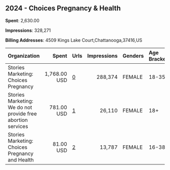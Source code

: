 ## 2024 - Choices Pregnancy & Health 
**Spent**: 2,630.00

**Impressions**: 328,271

**Billing Addresses**: 4509 Kings Lake Court,Chattanooga,37416,US

|Organization|Spent|Urls|Impressions|Genders|Age Brackets|Country Codes|
|:---|---:|:---|---:|:---|:---|:---|
|Stories Marketing: Choices Pregnancy|1,768.00 USD|[0](https://www.snap.com/political-ads/asset/069a76f28d0015031bfb2af39e674f77d343e1d0b62e53708944b137df5070e0?mediaType=mp4)|288,374|FEMALE|18-35|united states|
|Stories Marketing: We do not provide free abortion services|781.00 USD|[1](https://www.snap.com/political-ads/asset/bd132b0525ed16998768db06c67fcce41c7f1bebbba969dc85e1dae4fbb85870?mediaType=mp4)|26,110|FEMALE|18+|united states|
|Stories Marketing: Choices Pregnancy and Health|81.00 USD|[2](https://www.snap.com/political-ads/asset/07bd975a87f6aecdce2215e32ffa864163a10a0f66698e912aaf043b2598bebe?mediaType=mp4)|13,787|FEMALE|16-38|united states|
